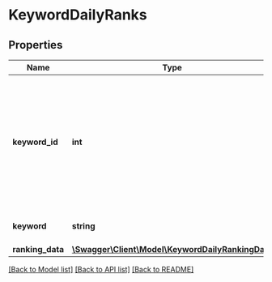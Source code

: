 # KeywordDailyRanks

## Properties
Name | Type | Description | Notes
------------ | ------------- | ------------- | -------------
**keyword_id** | **int** | The unique ID used to identify and reference the keyword in the system. It can be stored and used in other endpoints for filtering. | [optional] 
**keyword** | **string** | The exact keyword phrase. | [optional] 
**ranking_data** | [**\Swagger\Client\Model\KeywordDailyRankingData**](KeywordDailyRankingData.md) |  | [optional] 

[[Back to Model list]](../../README.md#documentation-for-models) [[Back to API list]](../../README.md#documentation-for-api-endpoints) [[Back to README]](../../README.md)

